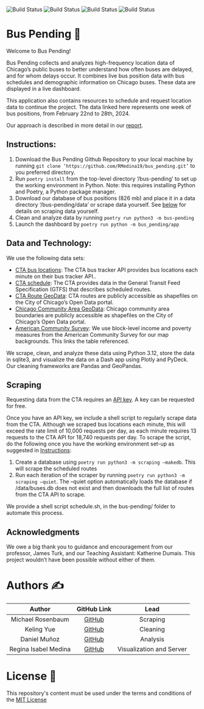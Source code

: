 ![Build Status](https://img.shields.io/github/issues/RMedina19/bus_pending)
![Build Status](https://img.shields.io/github/forks/RMedina19/bus_pending)
![Build Status](https://img.shields.io/github/stars/RMedina19/bus_pending)
![Build Status](https://img.shields.io/github/license/RMedina19/bus_pending)

# Bus Pending 🚌
Welcome to Bus Pending!

Bus Pending collects and analyzes high-frequency location data of Chicago’s public buses to better understand how often buses are delayed, and for whom delays occur. It combines live bus position data with bus schedules and demographic information on Chicago buses. These data are displayed in a live dashboard.

This application also contains resources to schedule and request location data to continue the project. The data linked here represents one week of bus positions, from February 22nd to 28th, 2024. 

Our approach is described in more detail in our [report](https://github.com/RMedina19/bus_pending/blob/main/report/00_report.pdf).

## Instructions:

1. Download the Bus Pending Github Repository to your local machine by running `git clone ‘https://github.com/RMedina19/bus_pending.git’` to you preferred directory.
2. Run `poetry install` from the top-level directory ‘/bus-pending’ to set up the working environment in Python. Note: this requires installing Python and Poetry, a Python package manager.
3. Download our database of bus positions (826 mb) and place it in a data directory ‘/bus-pending/data’ or scrape data yourself. See [below](#scraping) for details on scraping data yourself.
4. Clean and analyze data by running `poetry run python3 -m bus-pending`
5. Launch the dashboard by `poetry run python -m bus_pending/app`

## Data and Technology:
We use the following data sets:

- [CTA bus locations](https://www.transitchicago.com/developers/bustracker/): The CTA bus tracker API provides bus locations each minute on their bus tracker API..
- [CTA schedule](https://www.transitchicago.com/developers/gtfs/): The CTA provides data in the General Transit Feed Specification (GTFS) that describes scheduled routes. 
- [CTA Route GeoData](https://data.cityofchicago.org/Transportation/CTA-Bus-Routes-kml/rytz-fq6y/about_data): CTA routes are publicly accessible as shapefiles on the City of Chicago’s Open Data portal.
- [Chicago Community Area GeoData](https://data.cityofchicago.org/Facilities-Geographic-Boundaries/Boundaries-Community-Areas-current-/cauq-8yn6): Chicago community area boundaries are publicly accessible as shapefiles on the City of Chicago’s Open Data portal.
- [American Community Survey](https://data.census.gov/table?t=Income+and+Poverty&g=050XX00US17031%241000000%2C17031%241500000&y=2022&d=ACS+5-Year+Estimates+Detailed+Tables): We use block-level income and poverty measures from the American Community Survey for our map backgrounds. This links the table referenced.

We scrape, clean, and analyze these data using Python 3.12, store the data in sqlite3, and visualize the data on a Dash app using Plotly and PyDeck. Our cleaning frameworks are Pandas and GeoPandas.

## Scraping
Requesting data from the CTA requires an [API key](https://www.ctabustracker.com/home). A key can be requested for free.

Once you have an API key, we include a shell script to regularly scrape data from the CTA. Although we scraped bus locations each minute, this will exceed the rate limit of 10,000 requests per day, as each minute requires 13 requests to the CTA API for 18,740 requests per day. 
To scrape the script, do the following once you have the working environment set-up as suggested in [Instructions](#instructions):
1. Create a database using `poetry run python3 -m scraping –makedb`. This will scrape the scheduled routes
2. Run each iteration of the scraper by running `poetry run python3 -m scraping –quiet`. The –quiet option automatically loads the database if /data/buses.db does not exist and then downloads the full list of routes from the CTA API to scrape. 

We provide a shell script schedule.sh, in the bus-pending/ folder to automate this process.

## Acknowledgments
We owe a big thank you to guidance and encouragement from our professor, James Turk, and our Teaching Assistant: Katherine Dumais. This project wouldn’t have been possible without either of them.

# Authors :writing_hand:
Author | GitHub Link | Lead |
:------------: | :-------------: | :-------------: |
Michael Rosenbaum      | [GitHub](https://github.com/m-rosenbaum) | Scraping
Keling Yue             | [GitHub](https://github.com/keling888) | Cleaning
Daniel Muñoz           | [GitHub](https://github.com/dmunozbatista) | Analysis
Regina Isabel Medina   | [GitHub](https://github.com/RMedina19) | Visualization and Server

# License :scroll:
This repository's content must be used under the terms and conditions of the [MIT License](LICENSE)
